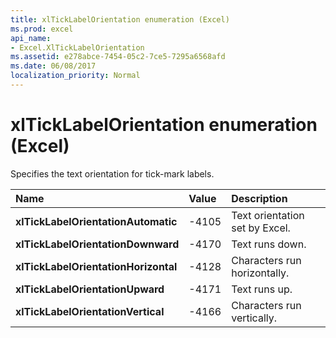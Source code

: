 ```yaml
---
title: xlTickLabelOrientation enumeration (Excel)
ms.prod: excel
api_name:
- Excel.XlTickLabelOrientation
ms.assetid: e278abce-7454-05c2-7ce5-7295a6568afd
ms.date: 06/08/2017
localization_priority: Normal
---
```



# xlTickLabelOrientation enumeration (Excel)

Specifies the text orientation for tick-mark labels.



|Name|Value|Description|
|:-----|:-----|:-----|
| **xlTickLabelOrientationAutomatic**|-4105|Text orientation set by Excel.|
| **xlTickLabelOrientationDownward**|-4170|Text runs down.|
| **xlTickLabelOrientationHorizontal**|-4128|Characters run horizontally.|
| **xlTickLabelOrientationUpward**|-4171|Text runs up.|
| **xlTickLabelOrientationVertical**|-4166|Characters run vertically.|

